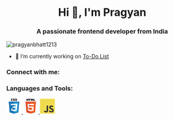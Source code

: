 <h1 align="center">Hi 👋, I'm Pragyan</h1>
<h3 align="center">A passionate frontend developer from India</h3>

<p align="left"> <img src="https://komarev.com/ghpvc/?username=pragyanbhatt1213&label=Profile%20views&color=0e75b6&style=flat" alt="pragyanbhatt1213" /> </p>

- 🔭 I’m currently working on [To-Do List](https://github.com/pragyanbhatt1213/To-Do-List)

<h3 align="left">Connect with me:</h3>
<p align="left">
</p>

<h3 align="left">Languages and Tools: </h3>
<p align="left"> <a href="https://www.w3schools.com/css/" target="_blank" rel="noreferrer"> <img src="https://raw.githubusercontent.com/devicons/devicon/master/icons/css3/css3-original-wordmark.svg" alt="css3" width="40" height="40"/> </a> <a href="https://www.w3.org/html/" target="_blank" rel="noreferrer"> <img src="https://raw.githubusercontent.com/devicons/devicon/master/icons/html5/html5-original-wordmark.svg" alt="html5" width="40" height="40"/> </a> <a href="https://developer.mozilla.org/en-US/docs/Web/JavaScript" target="_blank" rel="noreferrer"> <img src="https://raw.githubusercontent.com/devicons/devicon/master/icons/javascript/javascript-original.svg" alt="javascript" width="40" height="40"/> </a> </p>
